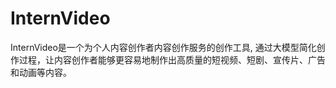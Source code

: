 # InternVideo
InternVideo是一个为个人内容创作者内容创作服务的创作工具, 通过大模型简化创作过程，让内容创作者能够更容易地制作出高质量的短视频、短剧、宣传片、广告和动画等内容。
